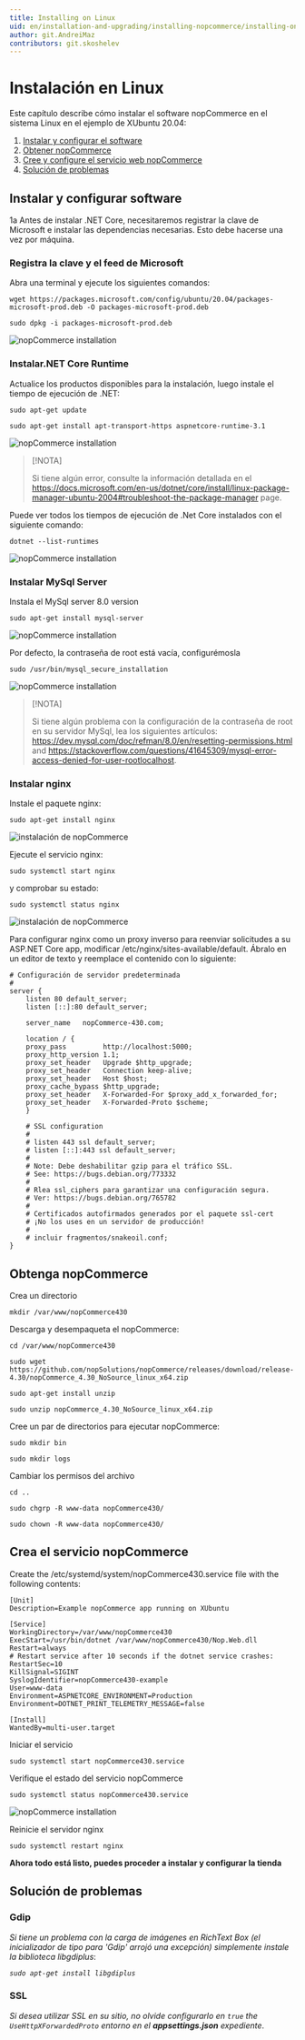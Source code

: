 ```yaml
---
title: Installing on Linux
uid: en/installation-and-upgrading/installing-nopcommerce/installing-on-linux
author: git.AndreiMaz
contributors: git.skoshelev
---
```


# Instalación en Linux

Este capítulo describe cómo instalar el software nopCommerce en el sistema Linux en el ejemplo de XUbuntu 20.04:

1. [Instalar y configurar el software](#instalar-y-configurar-software)
1. [Obtener nopCommerce](#get-nopcommerce)
1. [Cree y configure el servicio web nopCommerce](#create-the-nopcommerce-service)
1. [Solución de problemas](#solución-de-problemas)

## Instalar y configurar software
1a
Antes de instalar .NET Core, necesitaremos registrar la clave de Microsoft e instalar las dependencias necesarias. Esto debe hacerse una vez por máquina.

### Registra la clave y el feed de Microsoft

Abra una terminal y ejecute los siguientes comandos:

`wget https://packages.microsoft.com/config/ubuntu/20.04/packages-microsoft-prod.deb -O packages-microsoft-prod.deb`

`sudo dpkg -i packages-microsoft-prod.deb`

![nopCommerce installation](_static/installing-on-linux/register_key.jpg)

### Instalar.NET Core Runtime

Actualice los productos disponibles para la instalación, luego instale el tiempo de ejecución de .NET:

`sudo apt-get update`

`sudo apt-get install apt-transport-https aspnetcore-runtime-3.1`

![nopCommerce installation](_static/installing-on-linux/net_core.jpg)

> [!NOTA]
>
> Si tiene algún error, consulte la información detallada en el https://docs.microsoft.com/en-us/dotnet/core/install/linux-package-manager-ubuntu-2004#troubleshoot-the-package-manager page.

Puede ver todos los tiempos de ejecución de .Net Core instalados con el siguiente comando:

`dotnet --list-runtimes`

![nopCommerce installation](_static/installing-on-linux/list_runtimes.jpg)

### Instalar MySql Server

Instala el MySql server 8.0 version

`sudo apt-get install mysql-server`

![nopCommerce installation](_static/installing-on-linux/install_mysql.jpg)

Por defecto, la contraseña de root está vacía, configurémosla

`sudo /usr/bin/mysql_secure_installation`

![nopCommerce installation](_static/installing-on-linux/config_mysql.jpg)

> [!NOTA]
>
> Si tiene algún problema con la configuración de la contraseña de root en su servidor MySql, lea los siguientes artículos:
> https://dev.mysql.com/doc/refman/8.0/en/resetting-permissions.html and
https://stackoverflow.com/questions/41645309/mysql-error-access-denied-for-user-rootlocalhost.

### Instalar nginx

Instale el paquete nginx:

`sudo apt-get install nginx`

![instalación de nopCommerce](_static/installing-on-linux/install_nginx.jpg)

Ejecute el servicio nginx:

`sudo systemctl start nginx`

y comprobar su estado:

`sudo systemctl status nginx`

![instalación de nopCommerce](_static/installing-on-linux/status_nginx.jpg)

Para configurar nginx como un proxy inverso para reenviar solicitudes a su ASP.NET Core app, modificar /etc/nginx/sites-available/default. Ábralo en un editor de texto y reemplace el contenido con lo siguiente:

```
# Configuración de servidor predeterminada
#
server {
    listen 80 default_server;
    listen [::]:80 default_server;

    server_name   nopCommerce-430.com;

    location / {
    proxy_pass         http://localhost:5000;
    proxy_http_version 1.1;
    proxy_set_header   Upgrade $http_upgrade;
    proxy_set_header   Connection keep-alive;
    proxy_set_header   Host $host;
    proxy_cache_bypass $http_upgrade;
    proxy_set_header   X-Forwarded-For $proxy_add_x_forwarded_for;
    proxy_set_header   X-Forwarded-Proto $scheme;
    }

    # SSL configuration
    #
    # listen 443 ssl default_server;
    # listen [::]:443 ssl default_server;
    #
    # Note: Debe deshabilitar gzip para el tráfico SSL.
    # See: https://bugs.debian.org/773332
    #
    # Rlea ssl_ciphers para garantizar una configuración segura.
    # Ver: https://bugs.debian.org/765782
    #
    # Certificados autofirmados generados por el paquete ssl-cert
    # ¡No los uses en un servidor de producción!
    #
    # incluir fragmentos/snakeoil.conf;
}
```

## Obtenga nopCommerce

Crea un directorio

`mkdir /var/www/nopCommerce430`

Descarga y desempaqueta el nopCommerce:

`cd /var/www/nopCommerce430`

`sudo wget https://github.com/nopSolutions/nopCommerce/releases/download/release-4.30/nopCommerce_4.30_NoSource_linux_x64.zip`

`sudo apt-get install unzip`

`sudo unzip nopCommerce_4.30_NoSource_linux_x64.zip`

Cree un par de directorios para ejecutar nopCommerce:

`sudo mkdir bin`

`sudo mkdir logs`

Cambiar los permisos del archivo

`cd ..`

`sudo chgrp -R www-data nopCommerce430/`

`sudo chown -R www-data nopCommerce430/`

## Crea el servicio nopCommerce

Create the /etc/systemd/system/nopCommerce430.service file with the following contents:

```
[Unit]
Description=Example nopCommerce app running on XUbuntu

[Service]
WorkingDirectory=/var/www/nopCommerce430
ExecStart=/usr/bin/dotnet /var/www/nopCommerce430/Nop.Web.dll
Restart=always
# Restart service after 10 seconds if the dotnet service crashes:
RestartSec=10
KillSignal=SIGINT
SyslogIdentifier=nopCommerce430-example
User=www-data
Environment=ASPNETCORE_ENVIRONMENT=Production
Environment=DOTNET_PRINT_TELEMETRY_MESSAGE=false

[Install]
WantedBy=multi-user.target
```

Iniciar el servicio

`sudo systemctl start nopCommerce430.service`

Verifique el estado del servicio nopCommerce

`sudo systemctl status nopCommerce430.service`

![nopCommerce installation](_static/installing-on-linux/status_nopCommerce.jpg)

Reinicie el servidor nginx

`sudo systemctl restart nginx`

**Ahora todo está listo, puedes proceder a instalar y configurar la tienda**

## Solución de problemas

### Gdip

*Si tiene un problema con la carga de imágenes en RichText Box (el inicializador de tipo para 'Gdip' arrojó una excepción) simplemente instale la biblioteca libgdiplus*:

*`sudo apt-get install libgdiplus`*

### SSL

*Si desea utilizar SSL en su sitio, no olvide configurarlo en `true` the `UseHttpXForwardedProto` entorno en el **appsettings.json** expediente*.

